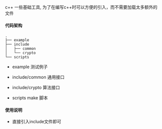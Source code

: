 c++ 一些基础工具, 为了在编写c++时可以方便的引入，而不需要加载太多额外的文件

####  代码架构
```
.
├── example
├── include
│   ├── common
│   └── crypto
└── scripts
```

 * example 测试例子

 * include/common 通用接口

 * include/crypto 算法接口

 * scripts make 脚本

####  使用说明

 * 直接引入include文件即可

